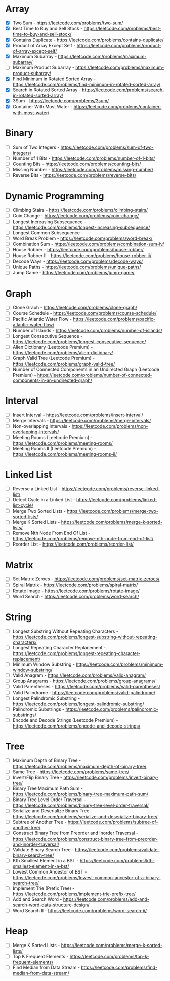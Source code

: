 # Array

* [X]  Two Sum - https://leetcode.com/problems/two-sum/
* [X]  Best Time to Buy and Sell Stock - https://leetcode.com/problems/best-time-to-buy-and-sell-stock/
* [X]  Contains Duplicate - https://leetcode.com/problems/contains-duplicate/
* [X]  Product of Array Except Self - https://leetcode.com/problems/product-of-array-except-self/
* [X]  Maximum Subarray - https://leetcode.com/problems/maximum-subarray/
* [ ]  Maximum Product Subarray - https://leetcode.com/problems/maximum-product-subarray/
* [X]  Find Minimum in Rotated Sorted Array - https://leetcode.com/problems/find-minimum-in-rotated-sorted-array/
* [X]  Search in Rotated Sorted Array - https://leetcode.com/problems/search-in-rotated-sorted-array/
* [X]  3Sum - https://leetcode.com/problems/3sum/
* [X]  Container With Most Water - https://leetcode.com/problems/container-with-most-water/

# Binary

* [ ]  Sum of Two Integers - https://leetcode.com/problems/sum-of-two-integers/
* [ ]  Number of 1 Bits - https://leetcode.com/problems/number-of-1-bits/
* [ ]  Counting Bits - https://leetcode.com/problems/counting-bits/
* [ ]  Missing Number - https://leetcode.com/problems/missing-number/
* [ ]  Reverse Bits - https://leetcode.com/problems/reverse-bits/

# Dynamic Programming

* [ ]  Climbing Stairs - https://leetcode.com/problems/climbing-stairs/
* [ ]  Coin Change - https://leetcode.com/problems/coin-change/
* [ ]  Longest Increasing Subsequence - https://leetcode.com/problems/longest-increasing-subsequence/
* [ ]  Longest Common Subsequence -
* [ ]  Word Break Problem - https://leetcode.com/problems/word-break/
* [ ]  Combination Sum - https://leetcode.com/problems/combination-sum-iv/
* [ ]  House Robber - https://leetcode.com/problems/house-robber/
* [ ]  House Robber II - https://leetcode.com/problems/house-robber-ii/
* [ ]  Decode Ways - https://leetcode.com/problems/decode-ways/
* [ ]  Unique Paths - https://leetcode.com/problems/unique-paths/
* [ ]  Jump Game - https://leetcode.com/problems/jump-game/

# Graph

* [ ]  Clone Graph - https://leetcode.com/problems/clone-graph/
* [ ]  Course Schedule - https://leetcode.com/problems/course-schedule/
* [ ]  Pacific Atlantic Water Flow - https://leetcode.com/problems/pacific-atlantic-water-flow/
* [ ]  Number of Islands - https://leetcode.com/problems/number-of-islands/
* [ ]  Longest Consecutive Sequence - https://leetcode.com/problems/longest-consecutive-sequence/
* [ ]  Alien Dictionary (Leetcode Premium) - https://leetcode.com/problems/alien-dictionary/
* [ ]  Graph Valid Tree (Leetcode Premium) - https://leetcode.com/problems/graph-valid-tree/
* [ ]  Number of Connected Components in an Undirected Graph (Leetcode Premium) - https://leetcode.com/problems/number-of-connected-components-in-an-undirected-graph/

# Interval

* [ ]  Insert Interval - https://leetcode.com/problems/insert-interval/
* [ ]  Merge Intervals - https://leetcode.com/problems/merge-intervals/
* [ ]  Non-overlapping Intervals - https://leetcode.com/problems/non-overlapping-intervals/
* [ ]  Meeting Rooms (Leetcode Premium) - https://leetcode.com/problems/meeting-rooms/
* [ ]  Meeting Rooms II (Leetcode Premium) - https://leetcode.com/problems/meeting-rooms-ii/

# Linked List

* [ ]  Reverse a Linked List - https://leetcode.com/problems/reverse-linked-list/
* [ ]  Detect Cycle in a Linked List - https://leetcode.com/problems/linked-list-cycle/
* [ ]  Merge Two Sorted Lists - https://leetcode.com/problems/merge-two-sorted-lists/
* [ ]  Merge K Sorted Lists - https://leetcode.com/problems/merge-k-sorted-lists/
* [ ]  Remove Nth Node From End Of List - https://leetcode.com/problems/remove-nth-node-from-end-of-list/
* [ ]  Reorder List - https://leetcode.com/problems/reorder-list/

# Matrix

* [ ]  Set Matrix Zeroes - https://leetcode.com/problems/set-matrix-zeroes/
* [ ]  Spiral Matrix - https://leetcode.com/problems/spiral-matrix/
* [ ]  Rotate Image - https://leetcode.com/problems/rotate-image/
* [ ]  Word Search - https://leetcode.com/problems/word-search/

# String

* [ ]  Longest Substring Without Repeating Characters - https://leetcode.com/problems/longest-substring-without-repeating-characters/
* [ ]  Longest Repeating Character Replacement - https://leetcode.com/problems/longest-repeating-character-replacement/
* [ ]  Minimum Window Substring - https://leetcode.com/problems/minimum-window-substring/
* [ ]  Valid Anagram - https://leetcode.com/problems/valid-anagram/
* [ ]  Group Anagrams - https://leetcode.com/problems/group-anagrams/
* [ ]  Valid Parentheses - https://leetcode.com/problems/valid-parentheses/
* [ ]  Valid Palindrome - https://leetcode.com/problems/valid-palindrome/
* [ ]  Longest Palindromic Substring - https://leetcode.com/problems/longest-palindromic-substring/
* [ ]  Palindromic Substrings - https://leetcode.com/problems/palindromic-substrings/
* [ ]  Encode and Decode Strings (Leetcode Premium) - https://leetcode.com/problems/encode-and-decode-strings/

# Tree

* [ ]  Maximum Depth of Binary Tree - https://leetcode.com/problems/maximum-depth-of-binary-tree/
* [ ]  Same Tree - https://leetcode.com/problems/same-tree/
* [ ]  Invert/Flip Binary Tree - https://leetcode.com/problems/invert-binary-tree/
* [ ]  Binary Tree Maximum Path Sum - https://leetcode.com/problems/binary-tree-maximum-path-sum/
* [ ]  Binary Tree Level Order Traversal - https://leetcode.com/problems/binary-tree-level-order-traversal/
* [ ]  Serialize and Deserialize Binary Tree - https://leetcode.com/problems/serialize-and-deserialize-binary-tree/
* [ ]  Subtree of Another Tree - https://leetcode.com/problems/subtree-of-another-tree/
* [ ]  Construct Binary Tree from Preorder and Inorder Traversal - https://leetcode.com/problems/construct-binary-tree-from-preorder-and-inorder-traversal/
* [ ]  Validate Binary Search Tree - https://leetcode.com/problems/validate-binary-search-tree/
* [ ]  Kth Smallest Element in a BST - https://leetcode.com/problems/kth-smallest-element-in-a-bst/
* [ ]  Lowest Common Ancestor of BST - https://leetcode.com/problems/lowest-common-ancestor-of-a-binary-search-tree/
* [ ]  Implement Trie (Prefix Tree) - https://leetcode.com/problems/implement-trie-prefix-tree/
* [ ]  Add and Search Word - https://leetcode.com/problems/add-and-search-word-data-structure-design/
* [ ]  Word Search II - https://leetcode.com/problems/word-search-ii/

# Heap

* [ ]  Merge K Sorted Lists - https://leetcode.com/problems/merge-k-sorted-lists/
* [ ]  Top K Frequent Elements - https://leetcode.com/problems/top-k-frequent-elements/
* [ ]  Find Median from Data Stream - https://leetcode.com/problems/find-median-from-data-stream/
